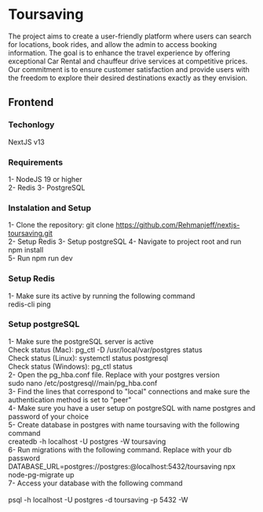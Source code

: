 # Toursaving
The project aims to create a user-friendly platform where users can search for locations, book rides, and allow the admin to access booking information. The goal is to enhance the travel experience by offering exceptional Car Rental and chauffeur drive services at competitive prices. Our commitment is to ensure customer satisfaction and provide users with the freedom to explore their desired destinations exactly as they envision.

## Frontend

### Techonlogy
NextJS v13
### Requirements
1- NodeJS 19 or higher<br />
2- Redis
3- PostgreSQL
### Instalation and Setup
1- Clone the repository: git clone https://github.com/Rehmanjeff/nextjs-toursaving.git<br />
2- Setup Redis
3- Setup postgreSQL
4- Navigate to project root and run npm install<br />
5- Run npm run dev
### Setup Redis
1- Make sure its active by running the following command<br />redis-cli ping
### Setup postgreSQL
1- Make sure the postgreSQL server is active
<br />Check status (Mac): pg_ctl -D /usr/local/var/postgres status
<br />Check status (Linux): systemctl status postgresql
<br />Check status (Windows): pg_ctl status<br />
2- Open the pg_hba.conf file. Replace <version> with your postgres version
<br />sudo nano /etc/postgresql/<version>/main/pg_hba.conf <br />
3- Find the lines that correspond to "local" connections and make sure the authentication method is set to "peer"<br />
4- Make sure you have a user setup on postgreSQL with name postgres and password of your choice<br />
5- Create database in postgres with name toursaving with the following command
<br />createdb -h localhost -U postgres -W toursaving<br />
6- Run migrations with the following command. Replace <password> with your db password
<br />DATABASE_URL=postgres://postgres:<password>@localhost:5432/toursaving npx node-pg-migrate up<br />
7- Access your database with the following command<br />
<br /> psql -h localhost -U postgres -d toursaving -p 5432 -W